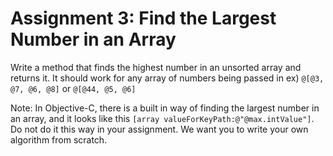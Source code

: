 # Assignment 3: Find the Largest Number in an Array

Write a method that finds the highest number in an unsorted array and returns it. It should work for any array of numbers being passed in ex) `@[@3, @7, @6, @8]` or `@[@44, @5, @6]`

>
Note:
In Objective-C, there is a built in way of finding the largest number in an array, and it looks like this `[array valueForKeyPath:@"@max.intValue"]`. Do not do it this way in your assignment. We want you to write your own algorithm from scratch.
